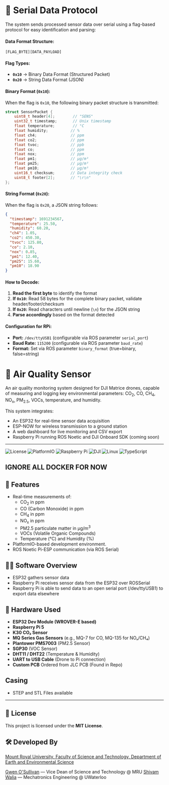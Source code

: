 # 📡 Serial Data Protocol
The system sends processed sensor data over serial using a flag-based protocol for easy identification and parsing:

#### **Data Format Structure:**
```
[FLAG_BYTE][DATA_PAYLOAD]
```

#### **Flag Types:**
- **`0x10`** → Binary Data Format (Structured Packet)
- **`0x20`** → String Data Format (JSON)

#### **Binary Format (`0x10`):**
When the flag is `0x10`, the following binary packet structure is transmitted:
```c
struct SensorPacket {
    uint8_t header[4];        // "SENS" 
    uint32_t timestamp;       // Unix timestamp
    float temperature;        // °C
    float humidity;          // %
    float ch4;               // ppm
    float co2;               // ppm  
    float tvoc;              // ppb
    float co;                // ppm
    float nox;               // ppm
    float pm1;               // µg/m³
    float pm25;              // µg/m³
    float pm10;              // µg/m³
    uint16_t checksum;       // Data integrity check
    uint8_t footer[2];       // "\r\n"
};
```

#### **String Format (`0x20`):**
When the flag is `0x20`, a JSON string follows:
```json
{
  "timestamp": 1691234567,
  "temperature": 25.50,
  "humidity": 60.20,
  "ch4": 1.05,
  "co2": 450.30,
  "tvoc": 125.80,
  "co": 2.10,
  "nox": 0.85,
  "pm1": 12.40,
  "pm25": 15.60,
  "pm10": 18.90
}
```

#### **How to Decode:**
1. **Read the first byte** to identify the format
2. **If `0x10`:** Read 58 bytes for the complete binary packet, validate header/footer/checksum
3. **If `0x20`:** Read characters until newline (`\n`) for the JSON string
4. **Parse accordingly** based on the format detected

#### **Configuration for RPi:**
- **Port:** `/dev/ttyUSB1` (configurable via ROS parameter `serial_port`)
- **Baud Rate:** `115200` (configurable via ROS parameter `baud_rate`)  
- **Format:** Set via ROS parameter `binary_format` (true=binary, false=string)




# 🌿 Air Quality Sensor

An air quality monitoring system designed for DJI Matrice drones, capable of measuring and logging key environmental parameters: CO<sub>2</sub>, CO, CH<sub>4</sub>, NO<sub>x</sub>, PM<sub>2.5</sub>, VOCs, temperature, and humidity. 

This system integrates:
- An ESP32 for real-time sensor data acquisition
- ESP-NOW for wireless transmission to a ground station
- A web dashboard for live monitoring and CSV export
- Raspberry Pi running ROS Noetic and DJI Onboard SDK (coming soon)

---
![License](https://img.shields.io/badge/License-MIT-000000?style=for-the-badge&logo=openaccess&logoColor=white)
![PlatformIO](https://img.shields.io/badge/PlatformIO-000000?style=for-the-badge&logo=platformio&logoColor=white)
![Raspberry Pi](https://img.shields.io/badge/Raspberry%20Pi-000000?style=for-the-badge&logo=raspberrypi&logoColor=white)
![DJI](https://img.shields.io/badge/DJI-000000?style=for-the-badge&logo=dji&logoColor=white)
![Linux](https://img.shields.io/badge/Linux-000000?style=for-the-badge&logo=linux&logoColor=white)
![TypeScript](https://img.shields.io/badge/TypeScript-000000?style=for-the-badge&logo=typescript&logoColor=white)

## IGNORE ALL DOCKER FOR NOW

## 🚀 Features
- Real-time measurements of:
  - CO<sub>2</sub> in ppm
  - CO (Carbon Monoxide) in ppm
  - CH<sub>4</sub> in ppm
  - NO<sub>x</sub> in ppm
  - PM2.5 particulate matter in μg/m<sup>3</sup>
  - VOCs (Volatile Organic Compounds)
  - Temperature (°C) and Humidity (%)
- PlatformIO-based development environment.
- ROS Noetic Pi-ESP communication (via ROS Serial)

## 👨‍💻 Software Overview
- ESP32 gathers sensor data
- Raspberry Pi receives sensor data from the ESP32 over ROSSerial
- Raspberry Pi is able to send data to an open serial port (/dev/ttyUSB1) to export data elsewhere

## 🧰 Hardware Used

- **ESP32 Dev Module (WROVER-E based)**
- **Raspberry Pi 5**
- **K30 CO₂ Sensor**
- **MQ Series Gas Sensors** (e.g., MQ-7 for CO, MQ-135 for NOₓ/CH₄)
- **Plantower PMS7003** (PM2.5 Sensor)
- **SGP30** (VOC Sensor)
- **DHT11 / DHT22** (Temperature & Humidity)
- **UART to USB Cable** (Drone to Pi connection)
- **Custom PCB** Ordered from JLC PCB (Found in Repo)

## Casing
- STEP and STL Files available
---



## 📄 License
This project is licensed under the **MIT License**.

## 🛠️ Developed By

[Mount Royal University, Faculty of Science and Technology, Department of Earth and Environmental Science](https://www.mtroyal.ca/ProgramsCourses/FacultiesSchoolsCentres/ScienceTechnology/Departments/EarthEnvironmentalSciences/index.htm)

[Gwen O'Sullivan](mailto:INSERT_GWEN_EMAIL) — Vice Dean of Science and Technology @ MRU
[Shivam Walia](mailto:shivamwalia2006@gmail.com) — Mechatronics Engineering @ UWaterloo

